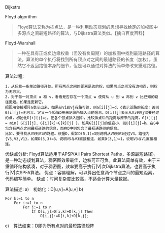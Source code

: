 Dijkstra

Floyd algorithm
> Floyd算法又称为插点法，是一种利用动态规划的思想寻找给定的加权图中多源点之间最短路径的算法，与Dijkstra算法类似。【摘自百度百科】

Floyd-Warshall
> 一种在具有正或负边缘权重（但没有负周期）的加权图中找到最短路径的算法。算法的单个执行将找到所有顶点对之间的最短路径的长度（加权）。虽然它不返回路径本身的细节，但是可以通过对算法的简单修改来重建路径。

算法过程:
```
1，从任意一条单边路径开始。所有两点之间的距离是边的权，如果两点之间没有边相连，则权为无穷大。
2，对于每一对顶点 u 和 v，看看是否存在一个顶点 w 使得从 u 到 w 再到 v 比已知的路径更短。如果是更新它。
把图用邻接矩阵G表示出来，如果从Vi到Vj有路可达，则G[i][j]=d，d表示该路的长度；否则G[i][j]=无穷大。定义一个矩阵D用来记录所插入点的信息，D[i][j]表示从Vi到Vj需要经过的点，初始化D[i][j]=j。把各个顶点插入图中，比较插点后的距离与原来的距离，G[i][j] = min( G[i][j], G[i][k]+G[k][j] )，如果G[i][j]的值变小，则D[i][j]=k。在G中包含有两点之间最短道路的信息，而在D中则包含了最短通路径的信息。
比如，要寻找从V5到V1的路径。根据D，假如D(5,1)=3则说明从V5到V1经过V3，路径为{V5,V3,V1}，如果D(5,3)=3，说明V5与V3直接相连，如果D(3,1)=1，说明V3与V1直接相连。
```

优缺点分析:
Floyd算法适用于APSP(All Pairs Shortest Paths，多源最短路径)，是一种动态规划算法，稠密图效果最佳，边权可正可负。此算法简单有效，由于三重循环结构紧凑，对于稠密图，效率要高于执行|V|次Dijkstra算法，也要高于执行|V|次SPFA算法。
优点：容易理解，可以算出任意两个节点之间的最短距离，代码编写简单。
缺点：时间复杂度比较高，不适合计算大量数据。

算法描述:
a)　初始化：D[u,v]=A[u,v]
b)　
```
For k:=1 to n
	For i:=1 to n
		For j:=1 to n
			If D[i,j]>D[i,k]+D[k,j] Then
				D[i,j]:=D[i,k]+D[k,j];
```				
c)　算法结束：D即为所有点对的最短路径矩阵
